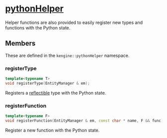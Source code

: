 # [pythonHelper](pythonHelper.hpp)

Helper functions are also provided to easily register new types and functions with the Python state.

## Members

These are defined in the `kengine::pythonHelper` namespace.

### registerType

```cpp
template<typename T>
void registerType(EntityManager & em);
```

Registers a [reflectible](../putils/reflection.md) type with the Python state.

### registerFunction

```cpp
template<typename F>
void registerFunction(EntityManager & em, const char * name, F && func);
```

Register a new function with the Python state.
